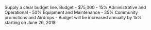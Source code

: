 Supply a clear budget line.
Budget - 
$75,000 - 
15% Administrative and Operational - 
50% Equipment and Maintenance - 
35% Community promotions and Airdrops - 
Budget will be increased annually by 15% starting on June 26, 2018 
